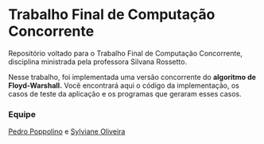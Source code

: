 # Trabalho Final de Computação Concorrente

Repositório voltado para o Trabalho Final de Computação Concorrente, disciplina ministrada pela professora Silvana Rossetto.

Nesse trabalho, foi implementada uma versão concorrente do **algoritmo de Floyd-Warshall.** 
Você encontrará aqui o código da implementação, os casos de teste da aplicação e os programas que geraram esses casos.


### Equipe

[Pedro Poppolino](https://github.com/Poppolino) e [Sylviane Oliveira](https://github.com/sylvianeoliveira)


